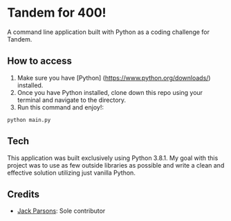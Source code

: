 # Tandem for 400!

A command line application built with Python as a coding challenge for Tandem.

## How to access

1. Make sure you have [Python] (https://www.python.org/downloads/) installed.
2. Once you have Python installed, clone down this repo using your terminal and navigate to the directory.
3. Run this command and enjoy!:
```
python main.py
```

## Tech

This application was built exclusively using Python 3.8.1. My goal with this project was to use as few outside libraries as possible and write a clean and effective solution utilizing just vanilla Python.

## Credits

* [Jack Parsons](https://linkedin.com/in/jackson-parsons): Sole contributor